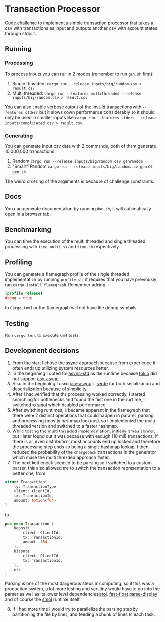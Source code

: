 # Transaction Processor
Code challenge to implement a simple transaction processor that takes a csv with transactions as input
and outputs another csv with account states through stdout.

## Running
### Processing

To process inputs you can run in 2 modes (remember to run `gen.sh` first):

1. Single threaded: `cargo run --release inputs/big/random.csv > result.csv`
2. Multi threaded: `cargo run --features multithreaded --release inputs/big/random.csv > result.csv`

You can also enable verbose output of the invalid transactions with `--features stderr` but it slows down performance considerably so it should only be used in smaller inputs like `cargo run --features stderr --release inputs/complicated.csv > result.csv`.

### Generating
You can generate input csv data with 2 commands, both of them generate 10,000,000 transactions.

1. Random `cargo run --release inputs/big/random.csv genrandom`
2. "Smart" Random `cargo run --release inputs/big/random.csv gen` or `gen.sh`

The weird ordering of the arguments is because of challenge constraints.

## Docs
You can generate documentation by running `doc.sh`, it will automatically open in a browser tab.

## Benchmarking
You can time the execution of the multi threaded and single threaded processing with `time_multi.sh` and `time.sh` respectively.

## Profiling
You can generate a flamegraph profile of the single threaded implementation by running `profile.sh`, it requires that you have previously ran `cargo install flamegraph`.
Remember adding
```toml
[profile.release]
debug = true
```
to `Cargo.toml` or the flamegraph will not have the debug symbols.

## Testing
Run `cargo test` to execute unit tests.

## Development decisions
1. From the start I chose the async approach because from experience it often ends up utilizing system resources better.
2. In the beginning I opted for [async-std] as the runtime because [tokio](https://github.com/tokio-rs/tokio) did not support [csv-async].
3. Also in the beginning I used [csv-async] + [serde] for both serialization and deserialization because of simplicity.
4. After I had verified that the processing worked correctly, I started searching for bottlenecks and found the first one in the runtime, I switched to [smol] which doubled performance.
5. After switching runtimes, it became apparent in the flamegraph that there were 2 distinct operations that could happen in parallel, parsing and processing (mostly hashmap lookups), so I implemented the multi threaded version and switched to a faster hashmap.
6. While testing the multi threaded implementation, initially it was slower, but I later found out it was because with enough (10 mil) transactions, if there is an even distribution, most accounts end up locked and therefore the processing step ends up being a single hashmap lookup. I then reduced the probability of the `chargeback` transactions in the generator which made the multi threaded approach faster. 
7. The next bottleneck seemed to be parsing so I switched to a custom parser, this also allowed me to switch the transaction representation to a better one, from 
```rust
struct Transaction{
    ty: TransactionType,
    client: ClientId,
    tx: TransactionId,
    amount: Option<f64>
}
```
to
```rust
pub enum Transaction {
    Deposit {
        client: ClientId,
        tx: TransactionId,
        amount: f64,
    },
    Dispute {
        client: ClientId,
        tx: TransactionId,
    },
    etc...
}
```
Parsing is one of the most dangerous steps in computing, so if this was a production system, a lot more testing and scrutiny would have to go into the parser as well as its lower level dependencies [atoi](https://github.com/pacman82/atoi-rs), [fast-float](https://github.com/aldanor/fast-float-rust) [parse-display](https://github.com/frozenlib/parse-display) and of course the [smol] runtime itself.

8. If I had more time I would try to parallelize the parsing step by partitioning the file by lines, and feeding a chunk of lines to each task.


[csv-async]:https://github.com/gwierzchowski/csv-async
[async-std]:https://github.com/async-rs/async-std
[serde]:https://github.com/serde-rs/serde
[smol]:https://github.com/smol-rs/smol